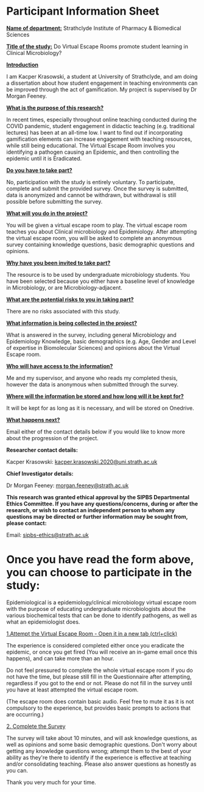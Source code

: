 <h1>Participant Information Sheet</h1>


**<ins>Name of department:</ins>** Strathclyde Institute of Pharmacy & Biomedical Sciences

**<ins>Title of the study:</ins>** Do Virtual Escape Rooms promote student learning in Clinical Microbiology?



**<ins>Introduction</ins>**

I am Kacper Krasowski, a student at University of Strathclyde, and am doing a dissertation about how student engagement in teaching environments can be improved through the act of gamification. My project is supervised by Dr Morgan Feeney.


**<ins>What is the purpose of this research?</ins>**

In recent times, especially throughout online teaching conducted during the COVID pandemic, student engagement in didactic teaching (e.g. traditional lectures) has been at an all-time low. I want to find out if incorporating gamification elements can increase engagement with teaching resources, while still being educational. The Virtual Escape Room involves you identifying a pathogen causing an Epidemic, and then controlling the epidemic until it is Eradicated.


**<ins>Do you have to take part?</ins>**

No, participation with the study is entirely voluntary. To participate, complete and submit the provided survey. Once the survey is submitted, data is anonymized and cannot be withdrawn, but withdrawal is still possible before submitting the survey.


**<ins>What will you do in the project?</ins>**

You will be given a virtual escape room to play. The virtual escape room teaches you about Clinical microbiology and Epidemiology. After attempting the virtual escape room, you will be asked to complete an anonymous survey containing knowledge questions, basic demographic questions and opinions.


**<ins>Why have you been invited to take part?</ins>**

The resource is to be used by undergraduate microbiology students. You have been selected because you either have a baseline level of knowledge in Microbiology, or are Microbiology-adjacent.


**<ins>What are the potential risks to you in taking part?</ins>**

There are no risks associated with this study.


**<ins>What information is being collected in the project?</ins>**

What is answered in the survey, including general Microbiology and Epidemiology Knowledge, basic demographics (e.g. Age, Gender and Level of expertise in Biomolecular Sciences) and opinions about the Virtual Escape room.


**<ins>Who will have access to the information?</ins>**

Me and my supervisor, and anyone who reads my completed thesis, however the data is anonymous when submitted through the survey.


**<ins>Where will the information be stored and how long will it be kept for?</ins>**

It will be kept for as long as it is necessary, and will be stored on Onedrive.


**<ins>What happens next?</ins>**

Email either of the contact details below if you would like to know more about the progression of the project.


**Researcher contact details:**

Kacper Krasowski: kacper.krasowski.2020@uni.strath.ac.uk

**Chief Investigator details:**

Dr Morgan Feeney: morgan.feeney@strath.ac.uk


**This research was granted ethical approval by the SIPBS Departmental Ethics Committee.
If you have any questions/concerns, during or after the research, or wish to contact an independent person to whom any questions may be directed or further information may be sought from, please contact:**

Email: sipbs-ethics@strath.ac.uk





<h1>Once you have read the form above, you can choose to participate in the study:</h1>

Epidemiological is a epidemiology/clinical microbiology virtual escape room with the purpose of educating undergraduate microbiologists about the various biochemical tests that can be done to identify pathogens, as well as what an epidemiologist does.


<a href="Epidemiological.html">1.Attempt the Virtual Escape Room - Open it in a new tab (ctrl+click)</a>

The experience is considered completed either once you eradicate the epidemic, or once you get fired (You will receive an in-game email once this happens), and can take more than an hour.

Do not feel pressured to complete the whole virtual escape room if you do not have the time, but please still fill in the Questionnaire after attempting, regardless if you got to the end or not. Please do not fill in the survey until you have at least attempted the virtual escape room.

(The escape room does contain basic audio. Feel free to mute it as it is not compulsory to the experience, but provides basic prompts to actions that are occurring.)



<a href="https://strathsci.qualtrics.com/jfe/form/SV_9WGMkDJ7oGBHrfg">2. Complete the Survey</a>

The survey will take about 10 minutes, and will ask knowledge questions, as well as opinions and some basic demographic questions. Don't worry about getting any knowledge questions wrong; attempt them to the best of your ability as they're there to identify if the experience is effective at teaching and/or consolidating teaching. Please also answer questions as honestly as you can.

Thank you very much for your time.
